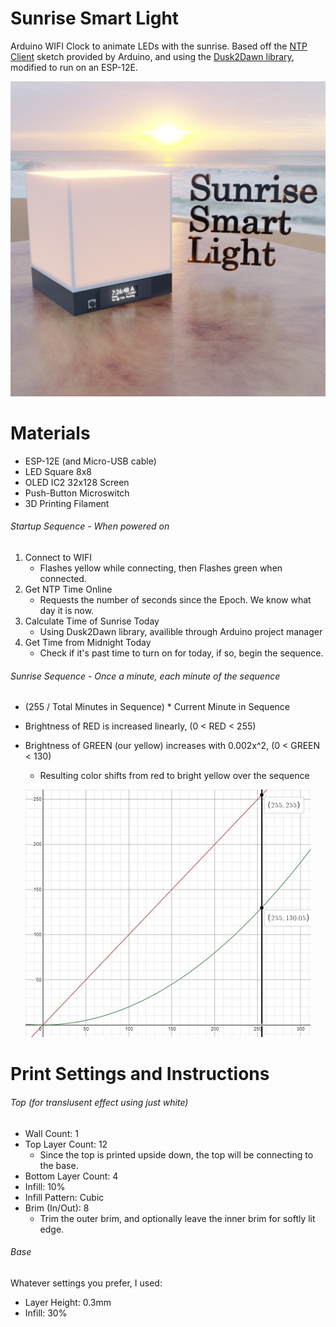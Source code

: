 # Sunrise Smart Light
Arduino WIFI Clock to animate LEDs with the sunrise.
Based off the [NTP Client](https://www.arduino.cc/en/Tutorial/LibraryExamples/Wifi101UdpNTPClient) sketch provided by Arduino, and using the [Dusk2Dawn library](https://github.com/dmkishi/Dusk2Dawn), modified to run on an ESP-12E.

![A 3D -printed rendering of the Sunrise Smart Light on a table at the beach during a sunrise.](https://github.com/TylerGriggs/Sunrise_Smart_Light/blob/main/SunriseSmartLight1.jpg?raw=true)

# Materials
- ESP-12E (and Micro-USB cable)
- LED Square 8x8
- OLED IC2 32x128 Screen
- Push-Button Microswitch
- 3D Printing Filament

###### Startup Sequence - When powered on
1. Connect to WIFI 
   - Flashes yellow while connecting, then Flashes green when connected.
2. Get NTP Time Online
   - Requests the number of seconds since the Epoch. We know what day it is now.
3. Calculate Time of Sunrise Today
   - Using Dusk2Dawn library, availible through Arduino project manager
4. Get Time from Midnight Today
   - Check if it's past time to turn on for today, if so, begin the sequence.

###### Sunrise Sequence - Once a minute, each minute of the sequence
   - (255 / Total Minutes in Sequence) * Current Minute in Sequence
   - Brightness of RED is increased linearly, (0 < RED < 255)
   - Brightness of GREEN (our yellow) increases with 0.002x^2, (0 < GREEN < 130)
     - Resulting color shifts from red to bright yellow over the sequence
     
     ![A graph showing the linear increase of the color red, and an exponential but scaled down increase of the color green.](https://github.com/TylerGriggs/Sunrise_Smart_Light/blob/main/ColorGraph1.jpg?raw=true)

# Print Settings and Instructions
###### Top (for translusent effect using just white)
- Wall Count:         1
- Top Layer Count:    12
  - Since the top is printed upside down, the top will be connecting to the base.
- Bottom Layer Count: 4
- Infill:             10%
- Infill Pattern:     Cubic
- Brim (In/Out):      8
  - Trim the outer brim, and optionally leave the inner brim for softly lit edge.

###### Base
Whatever settings you prefer, I used:
- Layer Height: 0.3mm
- Infill: 30%
